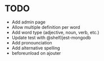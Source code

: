 # TODO

- Add admin page
- Allow multiple definition per word
- Add word type (adjective, noun, verb, etc.)
- Update test with @shelf/jest-mongodb
- Add pronounciation
- Add alternative spelling
- beforeunload on ajouter
